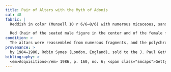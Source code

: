 ```yaml
---
title: Pair of Altars with the Myth of Adonis
cat: 48
fabric: |
  Reddish in color (Munsell 10 r 6/6–8/6) with numerous micaceous, sandy, carbonous, and calcareous inclusions of medium and large sizes; the clay is gray at the core. Pigments were applied over a layer of yellowish diluted clay and white slip.

  Red (hair of the seated male figure in the center and of the female figure seated on the *cista*), and green pigment (drapery of the seated female figure in the middle).
condition: >
  The altars were reassembled from numerous fragments, and the polychromy is almost entirely worn away. Before acquisition, they were probably subjected to an excessively aggressive cleaning that abraded the surface at several points. Nevertheless, large areas of a pale slip remain, over which traces of pigments can be seen. Slight amounts of soil/carbonate incrustations are also visible, especially in folds and details of the figures.
provenance: >
  by 1984–1986, Robin Symes (London, England), sold to the J. Paul Getty Museum, 1986.
bibliography: >
  <em>Acquisitions</em> 1986, p. 160, no. 6; <span class="smcaps">Getty</span> 1991, p. 40; S. Settis, “Idea dell’arte greca d’Occidente fra otto e novecento: Germania e Italia,” in <span class="smcaps">Settis</span> 1994, pp. 855–902, esp. pp. 893, 896, figs. 20–21; <span class="smcaps">Getty</span> 1997, p. 42; E. Towne Marcus, *Masterpieces of the J. Paul Getty Museum: Antiquities* (Los Angeles, 1997), pp. 84–85; <span class="smcaps">Getty</span> 2001, pp. 42–43; <span class="smcaps">Salapata</span> 2001; <span class="smcaps">Getty</span> 2002, p. 115; D. Sacks, <em>Encyclopedia of the Ancient Greek World</em> (New York, 2005) p. 6, illus. <span class="smcaps">Getty</span> 2010, p. 113; <span class="smcaps">Getty</span> 2015, p. 23.
---
```

